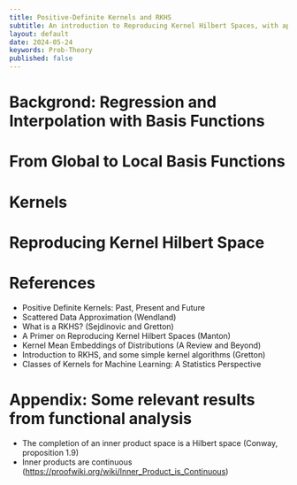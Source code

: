 ```yaml
---
title: Positive-Definite Kernels and RKHS
subtitle: An introduction to Reproducing Kernel Hilbert Spaces, with applications to nonparametric statistics.
layout: default
date: 2024-05-24
keywords: Prob-Theory
published: false
---
```


# Backgrond: Regression and Interpolation with Basis Functions

# From Global to Local Basis Functions

# Kernels

# Reproducing Kernel Hilbert Space

# References
- Positive Definite Kernels: Past, Present and Future
- Scattered Data Approximation (Wendland)
- What is a RKHS? (Sejdinovic and Gretton)
- A Primer on Reproducing Kernel Hilbert Spaces (Manton)
- Kernel Mean Embeddings of Distributions (A Review and Beyond)
- Introduction to RKHS, and some simple kernel algorithms (Gretton)
- Classes of Kernels for Machine Learning: A Statistics Perspective

# Appendix: Some relevant results from functional analysis
- The completion of an inner product space is a Hilbert space (Conway, proposition 1.9)
- Inner products are continuous (https://proofwiki.org/wiki/Inner_Product_is_Continuous)
